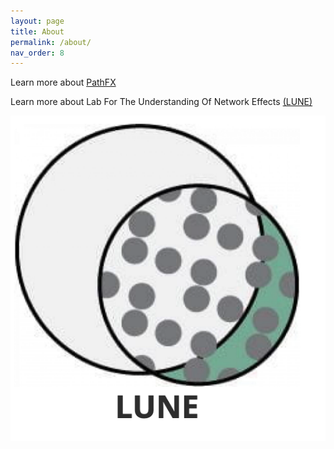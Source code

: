 ```yaml
---
layout: page
title: About
permalink: /about/
nav_order: 8
---
```


Learn more about [PathFX](https://www.pathfxweb.net/index.php)

Learn more about Lab For The Understanding Of Network Effects [(LUNE)](https://research.seas.ucla.edu/computational-systems-pharmacology/)

![image](display_files/logos/lune.png)

